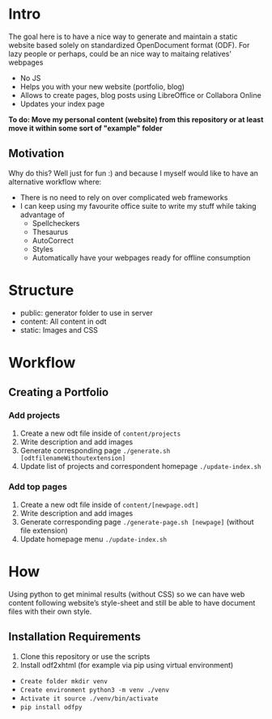 # Intro
The goal here is to have a nice way to generate and maintain a static website based solely on standardized OpenDocument format (ODF). For lazy people or perhaps, could be an nice way to maitaing relatives' webpages

* No JS
* Helps you with your new website (portfolio, blog)
* Allows to create pages, blog posts using LibreOffice or Collabora Online
* Updates your index page 

**To do: Move my personal content (website) from this repository or at least move it within some sort of "example" folder**

## Motivation
Why do this? Well just for fun :) and because I myself would like to have an alternative workflow where:
* There is no need to rely on over complicated web frameworks
* I can keep using my favourite office suite to write my stuff while taking advantage of
  * Spellcheckers 
  * Thesaurus
  * AutoCorrect
  * Styles
  * Automatically have your webpages ready for offline consumption

# Structure
* public: generator folder to use in server 
* content: All content in odt
* static: Images and CSS


# Workflow
## Creating a Portfolio
### Add projects
1. Create a new odt file inside of `content/projects`
2. Write description and add images
3. Generate corresponding page `./generate.sh [odtfilenameWithoutextension]`
4. Update list of projects and correspondent homepage `./update-index.sh `

### Add top pages
1. Create a new odt file inside of `content/[newpage.odt]`
2. Write description and add images
3. Generate corresponding page `./generate-page.sh [newpage]` (without file extension)
4. Update homepage menu `./update-index.sh `

# How
Using python to get minimal results (without CSS) so we can have web content following website’s style-sheet and still be able to have document files with their own style.

## Installation Requirements 
1. Clone this repository or use the scripts
2. Install odf2xhtml (for example via pip using virtual environment)
* ``Create folder mkdir venv``
* ``Create environment python3 -m venv ./venv``
* ``Activate it source ./venv/bin/activate``
*  ``pip install odfpy``
  
